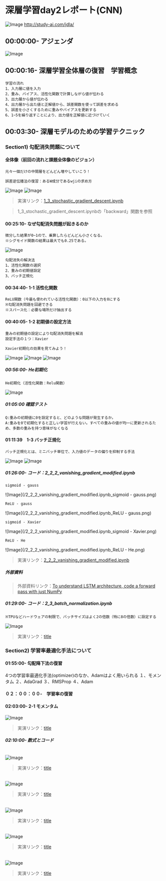 # 深層学習day2レポート(CNN)

![Image](/bnr_jdla.png)
http://study-ai.com/jdla/

## 00:00:00- アジェンダ
![Image](/深層学習day2_00h00m03s.png)

## 00:00:16- 深層学習全体層の復習　学習概念
```
学習の流れ
1、入力層に値を入力
2、重み、バイアス、活性化関数で計算しながら値が伝わる
3、出力層から値が伝わる
4、出力層から出た値と正解値から、誤差関数を使って誤差を求める
5、誤差を小さくするために重みやバイアスを更新する
6、1~5を繰り返すことにより、出力値を正解値に近づけていく
```


## 00:03:30- 深層モデルのための学習テクニック
### Section1) 勾配消失問題について
#### 全体像（前回の流れと課題全体像のビジョン）
```
元々一個だけの中間層をどんどん増やしていこう！
```

```
誤差逆伝播法の復習：あるW成分であるwjiの求め方
```
![Image](/深層学習day2_00h18m51s.png)
![Image](/深層学習day2_00h19m20s.png)
> 実演リンク：[1_3_stochastic_gradient_descent.ipynb](https://drive.google.com/file/d/1kk-V9IHIyR4rNG-Li-Ih5aqeiYDekAhN/view?usp=sharing)

> 1_3_stochastic_gradient_descent.ipynbの「backward」関数を参照


####  00:25:10- なぜ勾配消失問題が起きるのか
```
微分した結果が0~1ので、乗算したらどんどん小さくなる。
※シグモイド関数の結果は最大でも0.25である。
```
![Image](/深層学習day2_00h26m09s.png)

```
勾配消失の解決法
1、活性化関数の選択
2、重みの初期値設定
3、バッチ正規化
```

#### 00:34:40- 1-1 活性化関数
```
ReLU関数（今最も使われている活性化関数）：0以下の入力を0にする
※勾配消失問題を回避できる
※スパース化：必要な場所だけ抽出する
```

#### 00:40:05- 1-2 初期値の設定方法
```
重みの初期値の設定により勾配消失問題を解消
設定手法の１つ：Xavier
```
```
Xavier初期化の効果を見てみよう！
```
![Image](/深層学習day2_00h52m21s.png)
![Image](/深層学習day2_00h53m27s.png)
![Image](/深層学習day2_00h53m45s.png)


##### 00:56:00- He初期化
```
He初期化（活性化関数：Relu関数）
```
![Image](/深層学習day2_00h58m48s.png)


##### 01:05:00 確認テスト
```
Q:重みの初期値に0を設定すると、どのような問題が発生するか。
A:重みを0で初期化すると正しい学習が行えない。すべての重みの値が均一に更新されるため、多数の重みを持つ意味がなくなる
```


#### 01:11:39　1-3 バッチ正規化
```
バッチ正規化とは、ミニバッチ単位で、入力値のデータの偏りを抑制する手法
```
![Image](/深層学習day2_01h19m55s.png)
![Image](/深層学習day2_01h25m18s.png)


##### 01:26:00- コード：2_2_2_vanishing_gradient_modified.ipynb
```
sigmoid - gauss
```
![Image](/2_2_2_vanishing_gradient_modified.ipynb_sigmoid - gauss.png)

```
ReLU - gauss
```
![Image](/2_2_2_vanishing_gradient_modified.ipynb_ReLU - gauss.png)

```
sigmoid - Xavier
```
![Image](/2_2_2_vanishing_gradient_modified.ipynb_sigmoid - Xavier.png)

```
ReLU - He
```
![Image](/2_2_2_vanishing_gradient_modified.ipynb_ReLU - He.png)
> 実演リンク：[2_2_2_vanishing_gradient_modified.ipynb](https://drive.google.com/file/d/1kYiddadTG1V9KxiCRTBpFbn7mPvEEm1J/view?usp=sharing)


##### 外部資料
> 外部資料リンク：[To understand LSTM architecture, code a forward pass with just NumPy](https://towardsdatascience.com/the-lstm-reference-card-6163ca98ae87)


##### 01:29:00- コード：2_3_batch_normalization.ipynb 
```
※TPUなどハードウェアの制限で、バッチサイズはよく2の倍数（特に8の倍数）に設定する
```
![Image](/深層学習day2_01h38m00s.png)
> 実演リンク：[title](https://)



### Section2) 学習率最適化手法について

#### 01:55:00- 勾配降下法の復習
4つの学習率最適化手法(optimizer)のなか、Adamはよく用いられる
１、モメンタム
２、AdaGrad
３、RMSProp
４、Adam

#### ０２：００：００-　学習率の復習

#### 02:03:00- 2-1 モメンタム
![Image](/深層学習day2_02h10m11s.png)
> 実演リンク：[title](https://)

##### 02:10:00- 数式とコード
```
```
![Image](/.png)
> 実演リンク：[title](https://)

#### 
```
```
![Image](/.png)
> 実演リンク：[title](https://)


#### 
```
```
![Image](/.png)
> 実演リンク：[title](https://)

#### 
```
```
![Image](/.png)
> 実演リンク：[title](https://)


#### 
```
```
![Image](/.png)
> 実演リンク：[title](https://)
